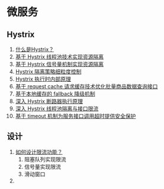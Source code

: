 
# 微服务





## Hystrix

1. [什么是Hystrix？](https://github.com/doocs/advanced-java/blob/main/docs/high-availability/hystrix-introduction.md)
2. [基于 Hystrix 线程池技术实现资源隔离](https://github.com/doocs/advanced-java/blob/main/docs/high-availability/hystrix-thread-pool-isolation.md)
3. [基于 Hystrix 信号量机制实现资源隔离](https://github.com/doocs/advanced-java/blob/main/docs/high-availability/hystrix-semphore-isolation.md)
4. [Hystrix 隔离策略细粒度控制](https://github.com/doocs/advanced-java/blob/main/docs/high-availability/hystrix-execution-isolation.md)
5. [Hystrix 执行时内部原理](https://github.com/doocs/advanced-java/blob/main/docs/high-availability/hystrix-process.md)
6. [基于 request cache 请求缓存技术优化批量商品数据查询接口](https://github.com/doocs/advanced-java/blob/main/docs/high-availability/hystrix-request-cache.md)
7. [基于本地缓存的 fallback 降级机制](https://github.com/doocs/advanced-java/blob/main/docs/high-availability/hystrix-fallback.md)
8. [深入 Hystrix 断路器执行原理](https://github.com/doocs/advanced-java/blob/main/docs/high-availability/hystrix-circuit-breaker.md)
9. [深入 Hystrix 线程池隔离与接口限流](https://github.com/doocs/advanced-java/blob/main/docs/high-availability/hystrix-thread-pool-current-limiting.md)
10. [基于 timeout 机制为服务接口调用超时提供安全保护](https://github.com/doocs/advanced-java/blob/main/docs/high-availability/hystrix-timeout.md)




## 设计

1. [如何设计限流功能？](https://github.com/doocs/advanced-java/blob/main/docs/high-concurrency/how-to-limit-current.md) 
   1. 阻塞队列实现限流
   2. 信号量实现限流
   3. 滑动窗口
2. 